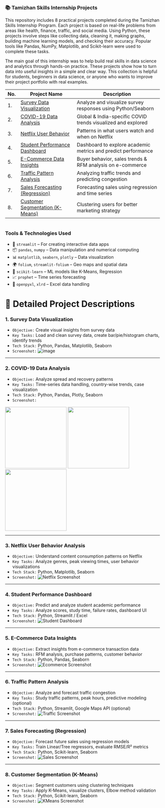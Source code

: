 ### 📚 Tamizhan Skills Internship Projects
This repository includes 8 practical projects completed during the Tamizhan Skills Internship Program. Each project is based on real-life problems from areas like health, finance, traffic, and social media. Using Python, these projects involve steps like collecting data, cleaning it, making graphs, building machine learning models, and checking their accuracy. Popular tools like Pandas, NumPy, Matplotlib, and Scikit-learn were used to complete these tasks.

The main goal of this internship was to help build real skills in data science and analytics through hands-on practice. These projects show how to turn data into useful insights in a simple and clear way. This collection is helpful for students, beginners in data science, or anyone who wants to improve their project portfolio with real examples.



| No. | Project Name                                                        | Description                                                   |
| --- | ------------------------------------------------------------------- | ------------------------------------------------------------- |
| 1.  | [Survey Data Visualization](#1-survey-data-visualization)           | Analyze and visualize survey responses using Python/Seaborn   |
| 2.  | [COVID-19 Data Analysis](#2-covid-19-data-analysis)                 | Global & India-specific COVID trends visualized and explored  |
| 3.  | [Netflix User Behavior](#3-netflix-user-behavior-analysis)          | Patterns in what users watch and when on Netflix              |
| 4.  | [Student Performance Dashboard](#4-student-performance-dashboard)   | Dashboard to explore academic metrics and predict performance |
| 5.  | [E-Commerce Data Insights](#5-e-commerce-data-insights)             | Buyer behavior, sales trends & RFM analysis on e-commerce     |
| 6.  | [Traffic Pattern Analysis](#6-traffic-pattern-analysis)             | Analyzing traffic trends and predicting congestion            |
| 7.  | [Sales Forecasting (Regression)](#7-sales-forecasting-regression)   | Forecasting sales using regression and time series            |
| 8.  | [Customer Segmentation (K-Means)](#8-customer-segmentation-k-means) | Clustering users for better marketing strategy                |

#
###  Tools & Technologies Used 

- 🧰 `streamlit` – For creating interactive data apps  
- 📦 `pandas`, `numpy` – Data manipulation and numerical computing  
- 📊 `matplotlib`, `seaborn`, `plotly` – Data visualization  
- 🌍 `folium`, `streamlit-folium` – Geo maps and spatial data  
- 🤖 `scikit-learn` – ML models like K-Means, Regression  
- 📈 `prophet` – Time series forecasting  
- 📄 `openpyxl`, `xlrd` – Excel data handling



# 🧾 Detailed Project Descriptions

### 1. Survey Data Visualization

-  `Objective:` Create visual insights from survey data  
-  `Key Tasks:` Load and clean survey data, create bar/pie/histogram charts, identify trends  
-  `Tech Stack:` Python, Pandas, Matplotlib, Seaborn 
-  `Screenshot:` ![image](https://github.com/user-attachments/assets/25d18ff0-ea2f-4281-8508-f626e479cf29) 

---

### 2. COVID-19 Data Analysis

-  `Objective:` Analyze spread and recovery patterns  
-  `Key Tasks:` Time-series data handling, country-wise trends, case visualization  
-  `Tech Stack:` Python, Pandas, Plotly, Seaborn  
-  `Screenshot:`<p align="center">
  <img src="![image](https://github.com/user-attachments/assets/73ac515f-64a3-4b9c-a08b-d356b7da63c1)" width="200"/>
  <img src="![image](https://github.com/user-attachments/assets/f254a9f9-6d19-43ea-8ff2-61c7ce72ae17)" width="200"/>
  <img src="![image](https://github.com/user-attachments/assets/9c3c3f8e-4b4c-460e-9972-75acddcfc667)" width="200"/>
</p>



---

### 3. Netflix User Behavior Analysis

-  `Objective:` Understand content consumption patterns on Netflix  
-  `Key Tasks:` Analyze genres, peak viewing times, user behavior visualizations  
-  `Tech Stack:` Python, Matplotlib, Seaborn  
-  `Screenshot:` ![Netflix Screenshot](screenshots/netflix.png)

---

### 4. Student Performance Dashboard

-  `Objective:` Predict and analyze student academic performance  
-  `Key Tasks:` Analyze scores, study time, failure rates, dashboard UI  
-  `Tech Stack:` Python, Streamlit / Excel  
-  `Screenshot:` ![Student Dashboard](screenshots/student.png)

---

### 5. E-Commerce Data Insights

-  `Objective:` Extract insights from e-commerce transaction data  
-  `Key Tasks:` RFM analysis, purchase patterns, customer behavior  
-  `Tech Stack:` Python, Pandas, Seaborn  
-  `Screenshot:` ![Ecommerce Screenshot](screenshots/ecommerce.png)

---

### 6. Traffic Pattern Analysis

-  `Objective:` Analyze and forecast traffic congestion  
-  `Key Tasks:` Study traffic patterns, peak hours, predictive modeling (optional)  
-  `Tech Stack:` Python, Streamlit, Google Maps API (optional)  
-  `Screenshot:` ![Traffic Screenshot](screenshots/traffic.png)

---

### 7. Sales Forecasting (Regression)

-  `Objective:` Forecast future sales using regression models  
-  `Key Tasks:` Train Linear/Tree regressors, evaluate RMSE/R² metrics  
-  `Tech Stack:` Python, Scikit-learn, Seaborn  
-  `Screenshot:` ![Sales Screenshot](screenshots/sales.png)

---

### 8. Customer Segmentation (K-Means)

-  `Objective:` Segment customers using clustering techniques  
-  `Key Tasks:` Apply K-Means, visualize clusters, Elbow method validation  
-  `Tech Stack:` Python, Scikit-learn, Seaborn  
-  `Screenshot:` ![KMeans Screenshot](screenshots/kmeans.png)

